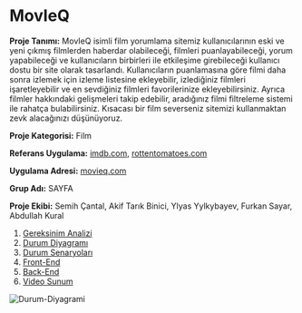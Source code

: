 # MovIeQ

**Proje Tanımı:** 
MovIeQ isimli film yorumlama sitemiz kullanıcılarının eski ve yeni çıkmış filmlerden haberdar olabileceği, filmleri puanlayabileceği, yorum yapabileceği ve kullanıcıların birbirleri ile etkileşime girebileceği kullanıcı dostu bir site olarak tasarlandı. Kullanıcıların puanlamasına göre filmi daha sonra izlemek için izleme listesine ekleyebilir, izlediğiniz filmleri işaretleyebilir ve en sevdiğiniz filmleri favorilerinize ekleyebilirsiniz. Ayrıca filmler hakkındaki gelişmeleri takip edebilir, aradığınız filmi filtreleme sistemi ile rahatça bulabilirsiniz. Kısacası bir film severseniz sitemizi kullanmaktan zevk alacağınızı düşünüyoruz. 

**Proje Kategorisi:** Film

**Referans Uygulama:** [imdb.com](https://www.imdb.com/), [rottentomatoes.com](https://www.rottentomatoes.com/)

**Uygulama Adresi:** [movieq.com](https://www.movieq.com/)

**Grup Adı:** SAYFA

**Proje Ekibi:** Semih Çantal, Akif Tarık Binici, Ylyas Yylkybayev, Furkan Sayar, Abdullah Kural

1. [Gereksinim Analizi](Gereksinim-Analizi.md)
2. [Durum Diyagramı](Durum-Diyagramı.md)
3. [Durum Senaryoları](Durum-Senaryoları.md)
4. [Front-End](Front-End.md)
5. [Back-End](Back-End.md)
6. [Video Sunum](Sunum.md)

![Durum-Diyagrami](https://github.com/user-attachments/assets/eb9a8c77-3d07-4c3e-b952-1b240d6d094a)
